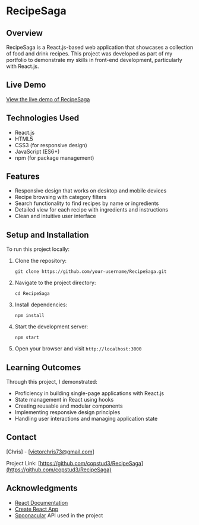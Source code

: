 # RecipeSaga

## Overview

RecipeSaga is a React.js-based web application that showcases a collection of food and drink recipes. This project was developed as part of my portfolio to demonstrate my skills in front-end development, particularly with React.js.

## Live Demo

[View the live demo of RecipeSaga](https://recipesagaapp.vercel.app/) 


## Technologies Used

- React.js
- HTML5
- CSS3 (for responsive design)
- JavaScript (ES6+)
- npm (for package management)

## Features

- Responsive design that works on desktop and mobile devices
- Recipe browsing with category filters
- Search functionality to find recipes by name or ingredients
- Detailed view for each recipe with ingredients and instructions
- Clean and intuitive user interface


## Setup and Installation

To run this project locally:

1. Clone the repository:
   ```
   git clone https://github.com/your-username/RecipeSaga.git
   ```

2. Navigate to the project directory:
   ```
   cd RecipeSaga
   ```

3. Install dependencies:
   ```
   npm install
   ```

4. Start the development server:
   ```
   npm start
   ```

5. Open your browser and visit `http://localhost:3000`

## Learning Outcomes

Through this project, I demonstrated:

- Proficiency in building single-page applications with React.js
- State management in React using hooks
- Creating reusable and modular components
- Implementing responsive design principles
- Handling user interactions and managing application state


## Contact

[Chris] - [victorchris73@gmail.com]

Project Link: [https://github.com/copstud3/RecipeSaga](https://github.com/copstud3/RecipeSaga)

## Acknowledgments

- [React Documentation](https://reactjs.org/docs/getting-started.html)
- [Create React App](https://github.com/facebook/create-react-app)
- [Spoonacular](https://spoonacular.com/) API used in the project